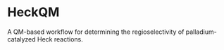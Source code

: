 # HeckQM
A QM-based workflow for determining the regioselectivity of palladium-catalyzed Heck reactions.
